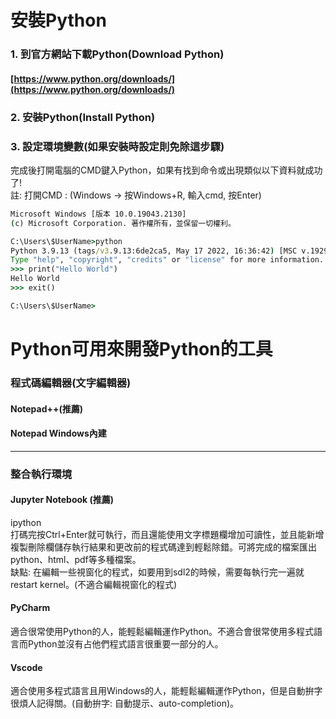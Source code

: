 # 安裝Python
### 1. 到官方網站下載Python(Download Python)<br>
#### [https://www.python.org/downloads/](https://www.python.org/downloads/)
### 2. 安裝Python(Install Python)
### 3. 設定環境變數(如果安裝時設定則免除這步驟)
完成後打開電腦的CMD鍵入Python，如果有找到命令或出現類似以下資料就成功了!<br>
註: 打開CMD : (Windows -> 按Windows+R, 輸入cmd, 按Enter)
```cmd
Microsoft Windows [版本 10.0.19043.2130]
(c) Microsoft Corporation. 著作權所有，並保留一切權利。

C:\Users\$UserName>python
Python 3.9.13 (tags/v3.9.13:6de2ca5, May 17 2022, 16:36:42) [MSC v.1929 64 bit (AMD64)] on win32
Type "help", "copyright", "credits" or "license" for more information.
>>> print("Hello World")
Hello World
>>> exit()

C:\Users\$UserName>
```
# Python可用來開發Python的工具

### 程式碼編輯器(文字編輯器)
#### Notepad++(推薦)
#### Notepad Windows內建
<hr>

### 整合執行環境
#### Jupyter Notebook (推薦)
ipython<br>
打碼完按Ctrl+Enter就可執行，而且還能使用文字標題欄增加可讀性，並且能新增複製刪除欄儲存執行結果和更改前的程式碼達到輕鬆除錯。可將完成的檔案匯出python、html、pdf等多種檔案。<br>
缺點: 在編輯一些視窗化的程式，如要用到sdl2的時候，需要每執行完一遍就restart kernel。(不適合編輯視窗化的程式)
#### PyCharm
適合很常使用Python的人，能輕鬆編輯運作Python。不適合會很常使用多程式語言而Python並沒有占他們程式語言很重要一部分的人。
#### Vscode
適合使用多程式語言且用Windows的人，能輕鬆編輯運作Python，但是自動拚字很煩人記得關。(自動拚字: 自動提示、auto-completion)。
